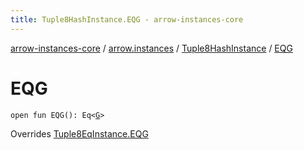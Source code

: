 ```yaml
---
title: Tuple8HashInstance.EQG - arrow-instances-core
---
```


[arrow-instances-core](../../index.html) / [arrow.instances](../index.html) / [Tuple8HashInstance](index.html) / [EQG](./-e-q-g.html)

# EQG

`open fun EQG(): Eq<`[`G`](index.html#G)`>`

Overrides [Tuple8EqInstance.EQG](../-tuple8-eq-instance/-e-q-g.html)

